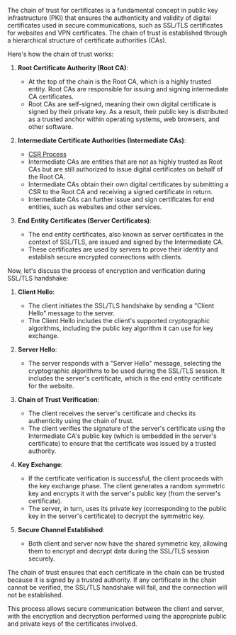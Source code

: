 The chain of trust for certificates is a fundamental concept in public key infrastructure (PKI) that ensures the authenticity and validity of digital certificates used in secure communications, such as SSL/TLS certificates for websites and VPN certificates. The chain of trust is established through a hierarchical structure of certificate authorities (CAs).

Here's how the chain of trust works:

1. **Root Certificate Authority (Root CA)**:
    
    - At the top of the chain is the Root CA, which is a highly trusted entity. Root CAs are responsible for issuing and signing intermediate CA certificates.
    - Root CAs are self-signed, meaning their own digital certificate is signed by their private key. As a result, their public key is distributed as a trusted anchor within operating systems, web browsers, and other software.
2. **Intermediate Certificate Authorities (Intermediate CAs)**:
    - [CSR Process](obsidian://open?vault=NetworkNotes&file=AdvancedDataNotes%2FEXTRAS%2FCertificate%20Signing%20Request)
    - Intermediate CAs are entities that are not as highly trusted as Root CAs but are still authorized to issue digital certificates on behalf of the Root CA.
    - Intermediate CAs obtain their own digital certificates by submitting a CSR to the Root CA and receiving a signed certificate in return.
    - Intermediate CAs can further issue and sign certificates for end entities, such as websites and other services.
3. **End Entity Certificates (Server Certificates)**:
    
    - The end entity certificates, also known as server certificates in the context of SSL/TLS, are issued and signed by the Intermediate CA.
    - These certificates are used by servers to prove their identity and establish secure encrypted connections with clients.

Now, let's discuss the process of encryption and verification during SSL/TLS handshake:

1. **Client Hello**:
    
    - The client initiates the SSL/TLS handshake by sending a "Client Hello" message to the server.
    - The Client Hello includes the client's supported cryptographic algorithms, including the public key algorithm it can use for key exchange.
2. **Server Hello**:
    
    - The server responds with a "Server Hello" message, selecting the cryptographic algorithms to be used during the SSL/TLS session. It includes the server's certificate, which is the end entity certificate for the website.
3. **Chain of Trust Verification**:
    
    - The client receives the server's certificate and checks its authenticity using the chain of trust.
    - The client verifies the signature of the server's certificate using the Intermediate CA's public key (which is embedded in the server's certificate) to ensure that the certificate was issued by a trusted authority.
4. **Key Exchange**:
    
    - If the certificate verification is successful, the client proceeds with the key exchange phase. The client generates a random symmetric key and encrypts it with the server's public key (from the server's certificate).
    - The server, in turn, uses its private key (corresponding to the public key in the server's certificate) to decrypt the symmetric key.
5. **Secure Channel Established**:
    
    - Both client and server now have the shared symmetric key, allowing them to encrypt and decrypt data during the SSL/TLS session securely.

The chain of trust ensures that each certificate in the chain can be trusted because it is signed by a trusted authority. If any certificate in the chain cannot be verified, the SSL/TLS handshake will fail, and the connection will not be established.

This process allows secure communication between the client and server, with the encryption and decryption performed using the appropriate public and private keys of the certificates involved.